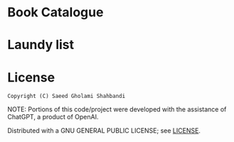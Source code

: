 # Book Catalogue

# Laundy list

# License
```
Copyright (C) Saeed Gholami Shahbandi
```

NOTE: Portions of this code/project were developed with the assistance of ChatGPT, a product of OpenAI.

Distributed with a GNU GENERAL PUBLIC LICENSE; see [LICENSE](https://github.com/saeedghsh/book-catalogue/blob/master/LICENSE).
